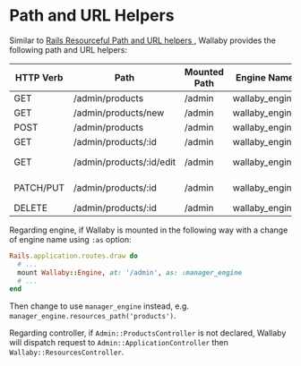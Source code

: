 # Path and URL Helpers

Similar to [Rails Resourceful Path and URL helpers ](http://guides.rubyonrails.org/routing.html#path-and-url-helpers), Wallaby provides the following path and URL helpers:

| HTTP Verb |	Path	                    | Mounted Path  | Engine Name     | Resources Name  | Controller#Action	      | Named Helper                                        |
| --------- | ------------------------- | ------------- | --------------- | --------------- | ----------------------- | --------------------------------------------------- |
| GET       |	/admin/products	          | /admin        | wallaby_engine  | products        | admin/products#index	  | wallaby_engine.resources_path('products')           |
| GET       |	/admin/products/new	      | /admin        | wallaby_engine  | products        | admin/products#new	    | wallaby_engine.new_resource_path('products')        |
| POST      |	/admin/products	          | /admin        | wallaby_engine  | products        | admin/products#create	  | wallaby_engine.resources_path('products')           |
| GET       |	/admin/products/:id	      | /admin        | wallaby_engine  | products        | admin/products#show	    | wallaby_engine.resource_path('products', :id)       |
| GET       |	/admin/products/:id/edit  | /admin        | wallaby_engine  | products        |	admin/products#edit	    | wallaby_engine.edit_resource_path('products', :id)  |
| PATCH/PUT |	/admin/products/:id	      | /admin        | wallaby_engine  | products        | admin/products#update	  | wallaby_engine.edit_resource_path('products', :id)  |
| DELETE    |	/admin/products/:id	      | /admin        | wallaby_engine  | products        | admin/products#destroy  |	wallaby_engine.resource_path('products', :id)       |

Regarding engine, if Wallaby is mounted in the following way with a change of engine name using `:as` option:

```ruby
Rails.application.routes.draw do
  # ...
  mount Wallaby::Engine, at: '/admin', as: :manager_engine
  # ...
end
```

Then change to use `manager_engine` instead, e.g. `manager_engine.resources_path('products')`.

Regarding controller, if `Admin::ProductsController` is not declared, Wallaby will dispatch request to `Admin::ApplicationController` then `Wallaby::ResourcesController`.
